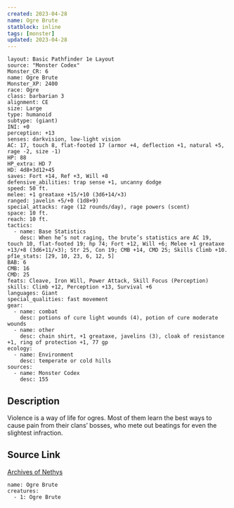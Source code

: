```yaml
---
created: 2023-04-28
name: Ogre Brute
statblock: inline
tags: [monster]
updated: 2023-04-28
---
```

```statblock
layout: Basic Pathfinder 1e Layout
source: "Monster Codex"
Monster_CR: 6
name: Ogre Brute
Monster_XP: 2400
race: Ogre
class: barbarian 3
alignment: CE
size: Large
type: humanoid
subtype: (giant)
INI: +0
perception: +13
senses: darkvision, low-light vision
AC: 17, touch 8, flat-footed 17 (armor +4, deflection +1, natural +5, rage -2, size -1)
HP: 88
HP_extra: HD 7
HD: 4d8+3d12+45
saves: Fort +14, Ref +3, Will +8
defensive_abilities: trap sense +1, uncanny dodge
speed: 50 ft.
melee: +1 greataxe +15/+10 (3d6+14/×3)
ranged: javelin +5/+0 (1d8+9)
special_attacks: rage (12 rounds/day), rage powers (scent)
space: 10 ft.
reach: 10 ft.
tactics:
  - name: Base Statistics
    desc: When he’s not raging, the brute’s statistics are AC 19, touch 10, flat-footed 19; hp 74; Fort +12, Will +6; Melee +1 greataxe +13/+8 (3d6+11/×3); Str 25, Con 19; CMB +14, CMD 25; Skills Climb +10.
pf1e_stats: [29, 10, 23, 6, 12, 5]
BAB: 6
CMB: 16
CMD: 25
feats: Cleave, Iron Will, Power Attack, Skill Focus (Perception)
skills: Climb +12, Perception +13, Survival +6
languages: Giant
special_qualities: fast movement
gear:
  - name: combat
    desc: potions of cure light wounds (4), potion of cure moderate wounds
  - name: other
    desc: chain shirt, +1 greataxe, javelins (3), cloak of resistance +1, ring of protection +1, 77 gp
ecology:
  - name: Environment
    desc: temperate or cold hills
sources:
  - name: Monster Codex
    desc: 155
```
## Description
Violence is a way of life for ogres. Most of them learn the best ways to cause pain from their clans’ bosses, who mete out beatings for even the slightest infraction.
## Source Link
[Archives of Nethys](https://aonprd.com/MonsterDisplay.aspx?ItemName=Ogre%20Brute)
```encounter-table
name: Ogre Brute
creatures:
  - 1: Ogre Brute
```
